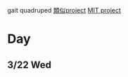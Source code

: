 gait 
quadruped
[類似project](https://www.youtube.com/watch?v=_rwsjH6-CZk)
[MIT project](https://www.youtube.com/watch?v=xNeZWP5Mx9s)

# Day

## 3/22 Wed